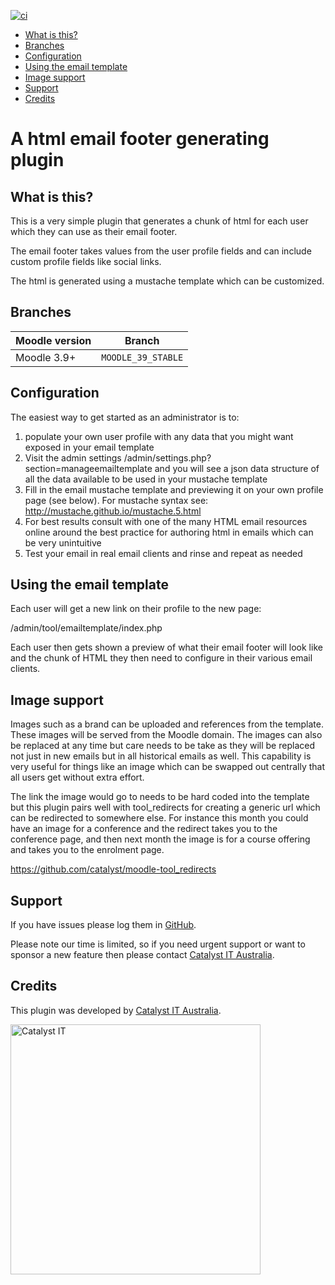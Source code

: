 
[![ci](https://github.com/catalyst/moodle-tool_emailtemplate/workflows/ci/badge.svg)](https://github.com/catalyst/moodle-tool_emailtemplate/actions?query=workflow%3Aci)

* [What is this?](#what-is-this)
* [Branches](#branches)
* [Configuration](#configuration)
* [Using the email template](#using-the-email-template)
* [Image support](#image-support)
* [Support](#support)
* [Credits](#credits)

# A html email footer generating plugin

## What is this?

This is a very simple plugin that generates a chunk of html for each
user which they can use as their email footer. 

The email footer takes values from the user profile fields and can
include custom profile fields like social links.

The html is generated using a mustache template which can be customized.

## Branches

| Moodle version    | Branch             |
| ----------------- | ------------------ |
| Moodle 3.9+       | `MOODLE_39_STABLE` |

## Configuration

The easiest way to get started as an administrator is to:

1) populate your own user profile with any data that you might want exposed
   in your email template
2) Visit the admin settings /admin/settings.php?section=manageemailtemplate and you
   will see a json data structure of all the data available to be used in your mustache template
3) Fill in the email mustache template and previewing it on your own profile page (see below). 
   For mustache syntax see: http://mustache.github.io/mustache.5.html
4) For best results consult with one of the many HTML email resources online around the best
   practice for authoring html in emails which can be very unintuitive
5) Test your email in real email clients and rinse and repeat as needed


## Using the email template

Each user will get a new link on their profile to the new page:

/admin/tool/emailtemplate/index.php

Each user then gets shown a preview of what their email footer will
look like and the chunk of HTML they then need to configure in their
various email clients.

## Image support

Images such as a brand can be uploaded and references from the template. These images
will be served from the Moodle domain. The images can also be replaced at any time but
care needs to be take as they will be replaced not just in new emails but in all historical
emails as well. This capability is very useful for things like an image which can be
swapped out centrally that all users get without extra effort.

The link the image would go to needs to be hard coded into the template but this plugin pairs
well with tool_redirects for creating a generic url which can be redirected to somewhere else.
For instance this month you could have an image for a conference and the redirect takes you
to the conference page, and then next month the image is for a course offering and takes you
to the enrolment page.

https://github.com/catalyst/moodle-tool_redirects


## Support

If you have issues please log them in
[GitHub](https://github.com/catalyst/moodle-auth_saml2/issues).

Please note our time is limited, so if you need urgent support or want to
sponsor a new feature then please contact
[Catalyst IT Australia](https://www.catalyst-au.net/contact-us).


## Credits

This plugin was developed by [Catalyst IT Australia](https://www.catalyst-au.net/).

<img alt="Catalyst IT" src="https://cdn.rawgit.com/CatalystIT-AU/moodle-auth_saml2/MOODLE_39_STABLE/pix/catalyst-logo.svg" width="400">
